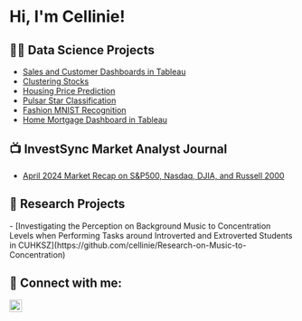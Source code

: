 <h1>Hi, I'm Cellinie! 
<h2>👨‍💻 Data Science Projects</h2>

- [Sales and Customer Dashboards in Tableau](https://public.tableau.com/app/profile/cellinie.cellinie/viz/SalesDashboard_17181019831590/SalesDashboard?publish=yes)
- [Clustering Stocks](https://github.com/cellinie/Clustering-Stocks)
- [Housing Price Prediction](https://github.com/cellinie/Housing-Price-Prediction)
- [Pulsar Star Classification](https://github.com/cellinie/Pulsar-Star-Classification)
- [Fashion MNIST Recognition](https://github.com/cellinie/Clothing-Image-Recognition)
- [Home Mortgage Dashboard in Tableau](https://public.tableau.com/app/profile/cellinie.cellinie/viz/HomeMortgage_17188317117030/Dashboard1?publish=yes)

 


<h2>📺 InvestSync Market Analyst Journal</h2>

- [April 2024 Market Recap on S&P500, Nasdaq, DJIA, and Russell 2000](https://ming20303.wixsite.com/investsync-2/blog)

<h2> 🔭 Research Projects </h2>
- [Investigating the Perception on Background Music to Concentration Levels when Performing Tasks around Introverted and Extroverted Students in CUHKSZ](https://github.com/cellinie/Research-on-Music-to-Concentration)

<h2> 🤳 Connect with me:</h2>

[<img align="left" alt="JoshMadakor | LinkedIn" width="22px" src="https://cdn.jsdelivr.net/npm/simple-icons@v3/icons/linkedin.svg" />][linkedin]

[linkedin]: https://linkedin.com/in/cellinie-tanaga-50676724a

<!--
**joshmadakor1/joshmadakor1** is a ✨ _special_ ✨ repository because its `README.md` (this file) appears on your GitHub profile.

Here are some ideas to get you started:

- 🔭 I’m currently working on ...
- 🌱 I’m currently learning ...
- 👯 I’m looking to collaborate on ...
- 🤔 I’m looking for help with ...
- 💬 Ask me about ...
- 📫 How to reach me: ...
- 😄 Pronouns: ...
- ⚡ Fun fact: ...
-->
